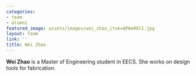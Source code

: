 ```yaml
---
categories:
- team
- alumni
featured_image: assets/images/wei_zhao_itok=QPAeR8lI.jpg
layout: team
link: ''
title: Wei Zhao
---
```


**Wei Zhao** is a Master of Engineering student in EECS. She works on design tools for fabrication.